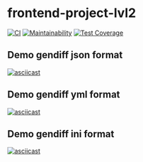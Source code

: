 # frontend-project-lvl2

[![CI](https://github.com/azizmuradovar/frontend-project-lvl2/workflows/CI/badge.svg)](https://github.com/azizmuradovar/frontend-project-lvl2/actions)
[![Maintainability](https://api.codeclimate.com/v1/badges/ea130860e02f10170352/maintainability)](https://codeclimate.com/github/azizmuradovar/frontend-project-lvl2/maintainability)
[![Test Coverage](https://api.codeclimate.com/v1/badges/ea130860e02f10170352/test_coverage)](https://codeclimate.com/github/azizmuradovar/frontend-project-lvl2/test_coverage)

## Demo gendiff json format
[![asciicast](https://asciinema.org/a/356190.svg)](https://asciinema.org/a/356190)

## Demo gendiff yml format
[![asciicast](https://asciinema.org/a/356192.svg)](https://asciinema.org/a/356192)

## Demo gendiff ini format
[![asciicast](https://asciinema.org/a/356191.svg)](https://asciinema.org/a/356191)